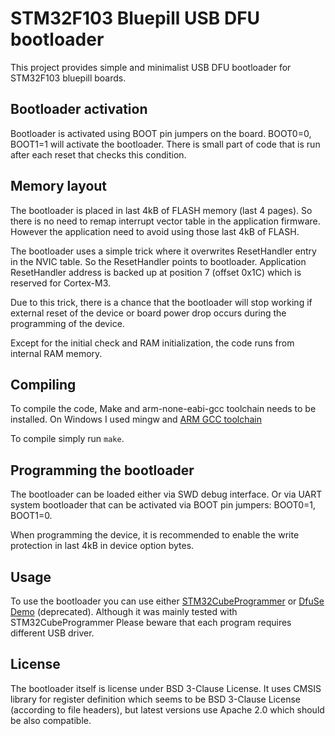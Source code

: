 # STM32F103 Bluepill USB DFU bootloader

This project provides simple and minimalist USB DFU bootloader for STM32F103 bluepill boards.

## Bootloader activation

Bootloader is activated using BOOT pin jumpers on the board. BOOT0=0, BOOT1=1 will activate the bootloader.
There is small part of code that is run after each reset that checks this condition.

## Memory layout

The bootloader is placed in last 4kB of FLASH memory (last 4 pages). So there is no need to remap interrupt vector table in the application firmware. However the application need to avoid using those last 4kB of FLASH.

The bootloader uses a simple trick where it overwrites ResetHandler entry in the NVIC table. So the ResetHandler points to bootloader. Application ResetHandler address is backed up at position 7 (offset 0x1C) which is reserved for Cortex-M3.

Due to this trick, there is a chance that the bootloader will stop working if external reset of the device or board power drop occurs during the programming of the device.

Except for the initial check and RAM initialization, the code runs from internal RAM memory.

## Compiling

To compile the code, Make and arm-none-eabi-gcc toolchain needs to be installed. On Windows I used mingw and [ARM GCC toolchain](https://developer.arm.com/Tools%20and%20Software/GNU%20Toolchain)

To compile simply run `make`.

## Programming the bootloader

The bootloader can be loaded either via SWD debug interface. Or via UART system bootloader that can be activated via BOOT pin jumpers: BOOT0=1, BOOT1=0.

When programming the device, it is recommended to enable the write protection in last 4kB in device option bytes.

## Usage

To use the bootloader you can use either [STM32CubeProgrammer](https://st.com/stm32cubeprog) or [DfuSe Demo](https://www.st.com/en/development-tools/stsw-stm32080.html) (deprecated). Although it was mainly tested with STM32CubeProgrammer Please beware that each program requires different USB driver.

## License

The bootloader itself is license under BSD 3-Clause License. It uses CMSIS library for register definition which seems to be BSD 3-Clause License (according to file headers), but latest versions use Apache 2.0 which should be also compatible.